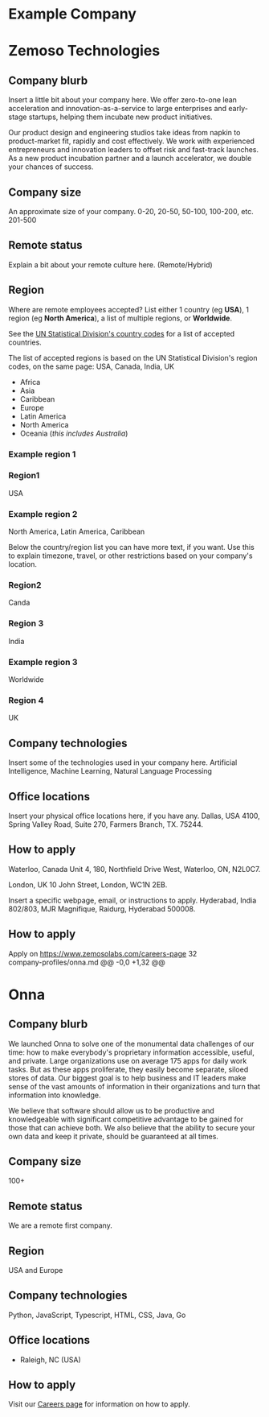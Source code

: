 # Example Company
# Zemoso Technologies

## Company blurb

Insert a little bit about your company here.
We offer zero-to-one lean acceleration and innovation-as-a-service to large enterprises and early-stage startups, helping them incubate new product initiatives. 

Our product design and engineering studios take ideas from napkin to product-market fit, rapidly and cost effectively. We work with experienced entrepreneurs and innovation leaders to offset risk and fast-track launches. As a new product incubation partner and a launch accelerator, we double your chances of success. 

## Company size

An approximate size of your company. 0-20, 20-50, 50-100, 100-200, etc.
201-500

## Remote status

Explain a bit about your remote culture here.
(Remote/Hybrid)

## Region

Where are remote employees accepted? List either 1 country (eg **USA**), 1 region (eg **North America**), a list of multiple regions, or **Worldwide**.

See the [UN Statistical Division's country codes](https://unstats.un.org/unsd/methodology/m49/) for a list of accepted countries.

The list of accepted regions is based on the UN Statistical Division's region codes, on the same page:
USA, Canada, India, UK

* Africa
* Asia
* Caribbean
* Europe
* Latin America
* North America
* Oceania (*this includes Australia*)

### Example region 1
### Region1
USA

### Example region 2
North America, Latin America, Caribbean

Below the country/region list you can have more text, if you want.  Use this to explain timezone, travel, or other restrictions based on your company's location.
### Region2
Canda
### Region 3
India

### Example region 3
Worldwide
### Region 4
UK

## Company technologies

Insert some of the technologies used in your company here.
Artificial Intelligence, Machine Learning, Natural Language Processing

## Office locations

Insert your physical office locations here, if you have any.
Dallas, USA
4100, Spring Valley Road,
Suite 270, Farmers Branch,
TX. 75244.

## How to apply
Waterloo, Canada
Unit 4, 180, Northfield Drive West, Waterloo, ON, N2L0C7.

London, UK
10 John Street, London, WC1N 2EB.

Insert a specific webpage, email, or instructions to apply.
Hyderabad, India
802/803, MJR Magnifique,
Raidurg, Hyderabad 500008.

## How to apply
Apply on https://www.zemosolabs.com/careers-page
 32  
company-profiles/onna.md
@@ -0,0 +1,32 @@
# Onna

## Company blurb

We launched Onna to solve one of the monumental data challenges of our time: how to make everybody's proprietary information accessible, useful, and private. Large organizations use on average 175 apps for daily work tasks. But as these apps proliferate, they easily become separate, siloed stores of data. Our biggest goal is to help business and IT leaders make sense of the vast amounts of information in their organizations and turn that information into knowledge.

We believe that software should allow us to be productive and knowledgeable with significant competitive advantage to be gained for those that can achieve both. We also believe that the ability to secure your own data and keep it private, should be guaranteed at all times.

## Company size

100+

## Remote status

We are a remote first company.

## Region

USA and Europe

## Company technologies

Python, JavaScript, Typescript, HTML, CSS, Java, Go

## Office locations

* Raleigh, NC (USA)

## How to apply

Visit our [Careers page](https://onna.com/careers/) for information on how to apply.
